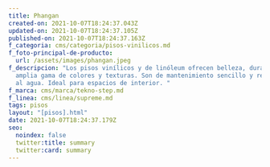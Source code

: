 ```yaml
---
title: Phangan
created-on: 2021-10-07T18:24:37.043Z
updated-on: 2021-10-07T18:24:37.105Z
published-on: 2021-10-07T18:24:37.163Z
f_categoria: cms/categoria/pisos-vinilicos.md
f_foto-principal-de-producto:
  url: /assets/images/phangan.jpeg
f_descripcion: "Los pisos vinílicos y de linóleum ofrecen belleza, durabilidad y
  amplia gama de colores y texturas. Son de mantenimiento sencillo y resistentes
  al agua. Ideal para espacios de interior. "
f_marca: cms/marca/tekno-step.md
f_linea: cms/linea/supreme.md
tags: pisos
layout: "[pisos].html"
date: 2021-10-07T18:24:37.179Z
seo:
  noindex: false
  twitter:title: summary
  twitter:card: summary
---
```


